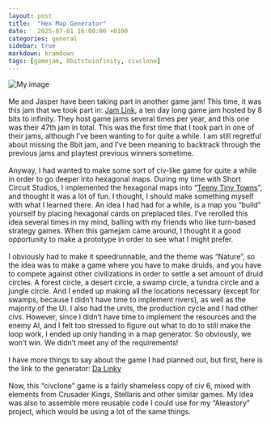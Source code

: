 ```yaml
---
layout: post
title:  "Hex Map Generator"
date:   2025-07-01 16:00:00 +0100
categories: general
sidebar: true
markdown: kramdown
tags: [gamejam, 8bitstoinfinity, civclone]
---
```

<div class="content-box">
<img src="https://img.itch.zone/aW1hZ2UvMzY2NzI5Mi8yMTgyMjg3My5wbmc=/original/lm1B5Z.png" alt="My image" style="max-width: 100%; height: auto;" />
<br><br>
Me and Jasper have been taking part in another game jam! This time, it was this jam that we took part in: 
<a href="https://itch.io/jam/speed-run-jam/results" target="_blank" rel="noopener noreferrer">Jam Link</a>, a ten day long game jam hosted by 8 bits to infinity. They host game jams several times per year, and this one was their 47th jam in total. This was the first time that I took part in one of their jams, although I’ve been wanting to for quite a while. I am still regretful about missing the 8bit jam, and I’ve been meaning to backtrack through the previous jams and playtest previous winners sometime.
<br><br>
Anyway, I had wanted to make some sort of civ-like game for quite a while in order to go deeper into hexagonal maps. During my time with Short Circuit Studios, I implemented the hexagonal maps into “<a href="https://store.steampowered.com/app/2715700/Teeny_Tiny_Town/" target="_blank" rel="noopener noreferrer">Teeny Tiny Towns</a>”, and thought it was a lot of fun. I thought, I should make something myself with what I learned there. An idea I had had for a while, is a map you “build” yourself by placing hexagonal cards on preplaced tiles. I’ve rerolled this idea several times in my mind, balling with my friends who like turn-based strategy games. When this gamejam came around, I thought it a good opportunity to make a prototype in order to see what I might prefer.
<br><br>
I obviously had to make it speedrunnable, and the theme was “Nature”, so the idea was to make a game where you have to make druids, and you have to compete against other civilizations in order to settle a set amount of druid circles. A forest circle, a desert circle, a swamp circle, a tundra circle and a jungle circle. And I ended up making all the locations necessary (except for swamps, because I didn’t have time to implement rivers), as well as the majority of the UI. I also had the units, the production cycle and I had other civs. However, since I didn’t have time to implement the resources and the enemy AI, and I felt too stressed to figure out what to do to still make the loop work, I ended up only handing in a map generator. So obviously, we won’t win. We didn’t meet any of the requirements!
<br><br>
I have more things to say about the game I had planned out, but first, here is the link to the generator: 
<a href="https://shoudoesgames.itch.io/hex-map-generator" target="_blank" rel="noopener noreferrer">Da Linky</a>
<br><br>
Now, this “civclone” game is a fairly shameless copy of civ 6, mixed with elements from Crusader Kings, Stellaris and other similar games. My idea was also to assemble more reusable code I could use for my “Aleastory” project, which would be using a lot of the same things.
</div>